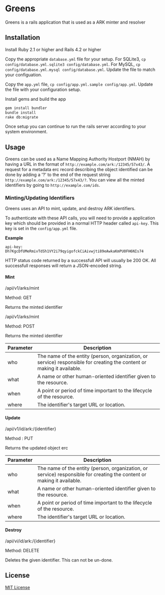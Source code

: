 # Greens

Greens is a rails application that is used as a ARK minter and resolver

## Installation

Install Ruby 2.1 or higher and Rails 4.2 or higher

Copy the appropriate `database.yml` file for your setup. For SQLite3, `cp config/database.yml.sqlite3 config/database.yml`. For MySQL, `cp config/database.yml.mysql config/database.yml`. Update the file to match your configuation.

Copy the `app.yml` file, `cp config/app.yml.sample config/app.yml`. Update the file with your configuration setup.

Install gems and build the app

```bash
gem install bundler
bundle install
rake db:migrate
```

Once setup you can continue to run the rails server according to your system environment.

## Usage

Greens can be used as a Name Mapping Authority Hostport (NMAH) by having a URL in the format of `http://example.com/ark:/12345/57x43/`. A request for a metadata erc record describing the object identified can be done by adding a '?' to the end of the request string `http://example.com/ark:/12345/57x43/?`. You can view all the minted identifiers by going to `http://example.com/ids`.

### Minting/Updating Identifiers

Greens uses an API to mint, update, and destroy ARK identifiers.

To authenticate with these API calls, you will need to provide a application key which should be provided in a normal HTTP header called `api-key`. This key is set in the `config/app.yml` file.

**Example**

```
api-key: Dh7KgcDfUMeRmivTdSh1VY2i79qyigofckCiAivwjti89eAwkaKmPU0FH6NIs74
```

HTTP status code returned by a successfull API will usually be 200 OK. All successfull responses will return a JSON-encoded string.

#### Mint

/api/v1/arks/mint

Method: GET

Returns the minted identifier

/api/v1/arks/mint

Method: POST

Returns the minted identifier

| Parameter | Description |
| --------- | ----------- |
| who | The name of the entity (person, organization, or service) responsible for creating the content or making it available. | 
| what | A name or other human-oriented identifier given to the resource. |
| when | A point or period of time important to the lifecycle of the resource. |
| where | The identifier's target URL or location. |

#### Update

/api/v1/id/ark:/{identifier}

Method : PUT

Returns the updated object erc

| Parameter | Description |
| --------- | ----------- |
| who | The name of the entity (person, organization, or service) responsible for creating the content or making it available. | 
| what | A name or other human-oriented identifier given to the resource. |
| when | A point or period of time important to the lifecycle of the resource. |
| where | The identifier's target URL or location. |

#### Destroy

/api/vi/id/ark:/{identifier}

Method: DELETE

Deletes the given identifier. This can not be un-done.

## License

[MIT License](LICENSE.txt)
